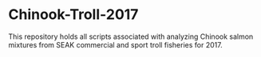 # Chinook-Troll-2017
This repository holds all scripts associated with analyzing Chinook salmon mixtures from SEAK commercial and sport troll fisheries for 2017.
